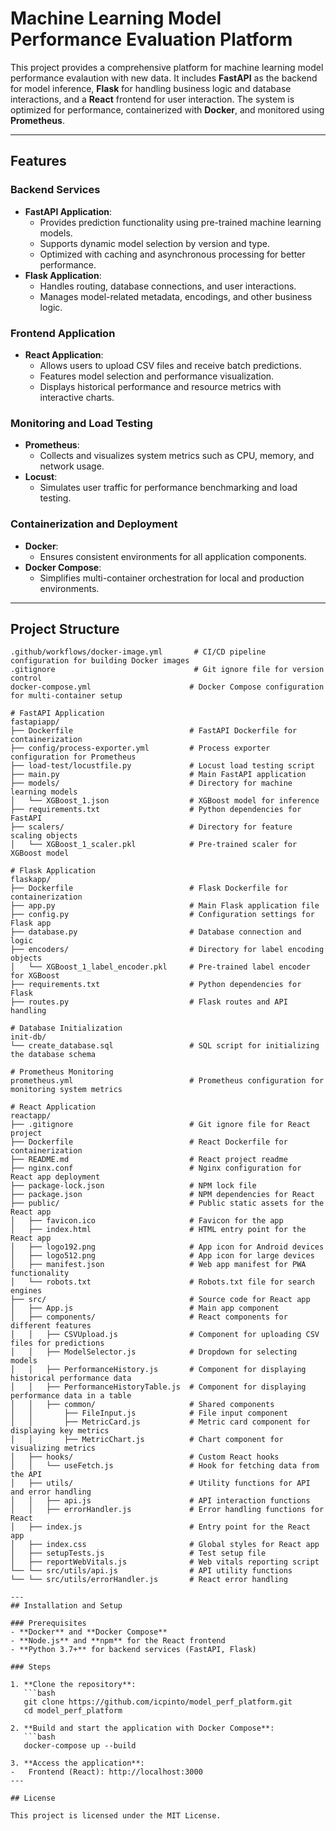 # Machine Learning Model Performance Evaluation Platform 

This project provides a comprehensive platform for machine learning model performance evalaution with new data. It includes **FastAPI** as the backend for model inference, **Flask** for handling business logic and database interactions, and a **React** frontend for user interaction. The system is optimized for performance, containerized with **Docker**, and monitored using **Prometheus**.

---

## Features

### Backend Services
- **FastAPI Application**:
  - Provides prediction functionality using pre-trained machine learning models.
  - Supports dynamic model selection by version and type.
  - Optimized with caching and asynchronous processing for better performance.
- **Flask Application**:
  - Handles routing, database connections, and user interactions.
  - Manages model-related metadata, encodings, and other business logic.
  
### Frontend Application
- **React Application**:
  - Allows users to upload CSV files and receive batch predictions.
  - Features model selection and performance visualization.
  - Displays historical performance and resource metrics with interactive charts.

### Monitoring and Load Testing
- **Prometheus**:
  - Collects and visualizes system metrics such as CPU, memory, and network usage.
- **Locust**:
  - Simulates user traffic for performance benchmarking and load testing.

### Containerization and Deployment
- **Docker**:
  - Ensures consistent environments for all application components.
- **Docker Compose**:
  - Simplifies multi-container orchestration for local and production environments.

---

## Project Structure

```plaintext
.github/workflows/docker-image.yml       # CI/CD pipeline configuration for building Docker images
.gitignore                               # Git ignore file for version control
docker-compose.yml                      # Docker Compose configuration for multi-container setup

# FastAPI Application
fastapiapp/
├── Dockerfile                          # FastAPI Dockerfile for containerization
├── config/process-exporter.yml         # Process exporter configuration for Prometheus
├── load-test/locustfile.py             # Locust load testing script
├── main.py                             # Main FastAPI application
├── models/                             # Directory for machine learning models
│   └── XGBoost_1.json                  # XGBoost model for inference
├── requirements.txt                    # Python dependencies for FastAPI
├── scalers/                            # Directory for feature scaling objects
│   └── XGBoost_1_scaler.pkl            # Pre-trained scaler for XGBoost model

# Flask Application
flaskapp/
├── Dockerfile                          # Flask Dockerfile for containerization
├── app.py                              # Main Flask application file
├── config.py                           # Configuration settings for Flask app
├── database.py                         # Database connection and logic
├── encoders/                           # Directory for label encoding objects
│   └── XGBoost_1_label_encoder.pkl     # Pre-trained label encoder for XGBoost
├── requirements.txt                    # Python dependencies for Flask
├── routes.py                           # Flask routes and API handling

# Database Initialization
init-db/
└── create_database.sql                 # SQL script for initializing the database schema

# Prometheus Monitoring
prometheus.yml                          # Prometheus configuration for monitoring system metrics

# React Application
reactapp/
├── .gitignore                          # Git ignore file for React project
├── Dockerfile                          # React Dockerfile for containerization
├── README.md                           # React project readme
├── nginx.conf                          # Nginx configuration for React app deployment
├── package-lock.json                   # NPM lock file
├── package.json                        # NPM dependencies for React
├── public/                             # Public static assets for the React app
│   ├── favicon.ico                     # Favicon for the app
│   ├── index.html                      # HTML entry point for the React app
│   ├── logo192.png                     # App icon for Android devices
│   ├── logo512.png                     # App icon for large devices
│   ├── manifest.json                   # Web app manifest for PWA functionality
│   └── robots.txt                      # Robots.txt file for search engines
├── src/                                # Source code for React app
│   ├── App.js                          # Main app component
│   ├── components/                     # React components for different features
│   │   ├── CSVUpload.js                # Component for uploading CSV files for predictions
│   │   ├── ModelSelector.js            # Dropdown for selecting models
│   │   ├── PerformanceHistory.js       # Component for displaying historical performance data
│   │   ├── PerformanceHistoryTable.js  # Component for displaying performance data in a table
│   │   ├── common/                     # Shared components
│   │       ├── FileInput.js            # File input component
│   │       ├── MetricCard.js           # Metric card component for displaying key metrics
│   │       ├── MetricChart.js          # Chart component for visualizing metrics
│   ├── hooks/                          # Custom React hooks
│   │   └── useFetch.js                 # Hook for fetching data from the API
│   ├── utils/                          # Utility functions for API and error handling
│   │   ├── api.js                      # API interaction functions
│   │   ├── errorHandler.js             # Error handling functions for React
│   ├── index.js                        # Entry point for the React app
│   ├── index.css                       # Global styles for React app
│   ├── setupTests.js                   # Test setup file
│   ├── reportWebVitals.js              # Web vitals reporting script
└── └── src/utils/api.js                # API utility functions
└── └── src/utils/errorHandler.js       # React error handling

---
## Installation and Setup

### Prerequisites
- **Docker** and **Docker Compose**
- **Node.js** and **npm** for the React frontend
- **Python 3.7+** for backend services (FastAPI, Flask)

### Steps

1. **Clone the repository**:
   ```bash
   git clone https://github.com/icpinto/model_perf_platform.git
   cd model_perf_platform
   
2. **Build and start the application with Docker Compose**:
   ```bash
   docker-compose up --build
   
3. **Access the application**:
-   Frontend (React): http://localhost:3000
---

## License

This project is licensed under the MIT License.
